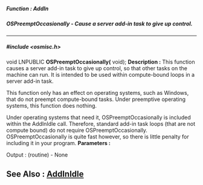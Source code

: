 ##### Function : AddIn
##### OSPreemptOccasionally - Cause a server add-in task to give up control.
---
##### #include <osmisc.h>
void LNPUBLIC **OSPreemptOccasionally(**
void);
**Description :**
This function causes a server add-in task to give up control, so that other 
tasks on the machine can run.  It is intended to be used within compute-bound 
loops in a server add-in task.

This function only has an effect on operating systems, such as Windows, that do 
not preempt compute-bound tasks.  Under preemptive operating systems, this 
function does nothing.

Under operating systems that need it, OSPreemptOccasionally is included within 
the AddInIdle call.  Therefore, standard add-in task loops (that are not 
compute bound) do not require OSPreemptOccasionally.  OSPreemptOccasionally is 
quite fast however, so there is little penalty for including it in your 
program.
**Parameters :**

Output :
(routine)  -  None


**See Also :**
[AddInIdle](D:/md_files/AddInIdle.md)
---
